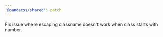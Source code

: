 ```yaml
---
'@pandacss/shared': patch
---
```


Fix issue where escaping classname doesn't work when class starts with number.
